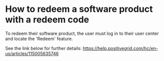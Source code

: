 # How to redeem a software product with a redeem code
To redeem their software product, the user must log in to their user center and locate the 'Redeem' feature.

See the link below for further details:
https://help.positivegrid.com/hc/en-us/articles/115005635746